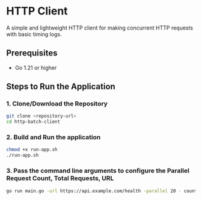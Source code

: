 # HTTP Client

A simple and lightweight HTTP client for making concurrent HTTP requests with basic timing logs.


## Prerequisites

- Go 1.21 or higher

## Steps to Run the Application

### 1. Clone/Download the Repository
```bash
git clone <repository-url>
cd http-batch-client
```

### 2. Build and Run the application
```bash
chmod +x run-app.sh
./run-app.sh
```
### 3. Pass the command line arguments to configure the Parallel Request Count, Total Requests, URL
````bash
go run main.go -url https://api.example.com/health -parallel 20 - count 200
````
